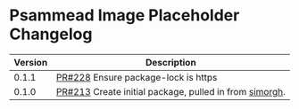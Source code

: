 # Psammead Image Placeholder Changelog

| Version | Description |
|---------|-------------|
| 0.1.1   | [PR#228](https://github.com/BBC-News/psammead/pull/228) Ensure package-lock is https                                                           |
| 0.1.0   | [PR#213](https://github.com/BBC-News/psammead/pull/213) Create initial package, pulled in from [simorgh](https://github.com/BBC-News/simorgh). |
